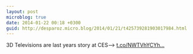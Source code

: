 ```yaml
---
layout: post
microblog: true
date: 2014-01-22 00:18 +0300
guid: http://desparoz.micro.blog/2014/01/21/t425739281903017984.html
---
```

3D Televisions are last years story at CES⟶ [t.co/NWTVhYCYh...](http://t.co/NWTVhYCYhF)
